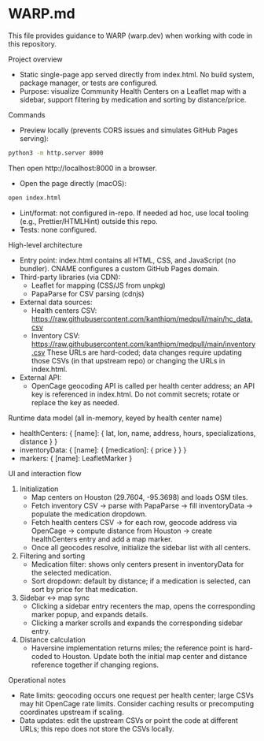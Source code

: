 # WARP.md

This file provides guidance to WARP (warp.dev) when working with code in this repository.

Project overview
- Static single-page app served directly from index.html. No build system, package manager, or tests are configured.
- Purpose: visualize Community Health Centers on a Leaflet map with a sidebar, support filtering by medication and sorting by distance/price.

Commands
- Preview locally (prevents CORS issues and simulates GitHub Pages serving):
```sh path=null start=null
python3 -m http.server 8000
```
Then open http://localhost:8000 in a browser.

- Open the page directly (macOS):
```sh path=null start=null
open index.html
```

- Lint/format: not configured in-repo. If needed ad hoc, use local tooling (e.g., Prettier/HTMLHint) outside this repo.
- Tests: none configured.

High-level architecture
- Entry point: index.html contains all HTML, CSS, and JavaScript (no bundler). CNAME configures a custom GitHub Pages domain.
- Third-party libraries (via CDN):
  - Leaflet for mapping (CSS/JS from unpkg)
  - PapaParse for CSV parsing (cdnjs)
- External data sources:
  - Health centers CSV: https://raw.githubusercontent.com/kanthipm/medpull/main/hc_data.csv
  - Inventory CSV: https://raw.githubusercontent.com/kanthipm/medpull/main/inventory.csv
  These URLs are hard-coded; data changes require updating those CSVs (in that upstream repo) or changing the URLs in index.html.
- External API:
  - OpenCage geocoding API is called per health center address; an API key is referenced in index.html. Do not commit secrets; rotate or replace the key as needed.

Runtime data model (all in-memory, keyed by health center name)
- healthCenters: { [name]: { lat, lon, name, address, hours, specializations, distance } }
- inventoryData: { [name]: { [medication]: { price } } }
- markers: { [name]: LeafletMarker }

UI and interaction flow
1) Initialization
   - Map centers on Houston (29.7604, -95.3698) and loads OSM tiles.
   - Fetch inventory CSV → parse with PapaParse → fill inventoryData → populate the medication dropdown.
   - Fetch health centers CSV → for each row, geocode address via OpenCage → compute distance from Houston → create healthCenters entry and add a map marker.
   - Once all geocodes resolve, initialize the sidebar list with all centers.
2) Filtering and sorting
   - Medication filter: shows only centers present in inventoryData for the selected medication.
   - Sort dropdown: default by distance; if a medication is selected, can sort by price for that medication.
3) Sidebar ↔ map sync
   - Clicking a sidebar entry recenters the map, opens the corresponding marker popup, and expands details.
   - Clicking a marker scrolls and expands the corresponding sidebar entry.
4) Distance calculation
   - Haversine implementation returns miles; the reference point is hard-coded to Houston. Update both the initial map center and distance reference together if changing regions.

Operational notes
- Rate limits: geocoding occurs one request per health center; large CSVs may hit OpenCage rate limits. Consider caching results or precomputing coordinates upstream if scaling.
- Data updates: edit the upstream CSVs or point the code at different URLs; this repo does not store the CSVs locally.
